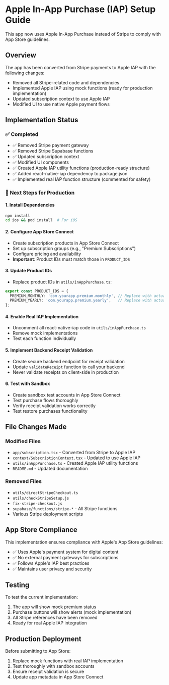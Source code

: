 # Apple In-App Purchase (IAP) Setup Guide

This app now uses Apple In-App Purchase instead of Stripe to comply with App Store guidelines.

## Overview

The app has been converted from Stripe payments to Apple IAP with the following changes:

- Removed all Stripe-related code and dependencies
- Implemented Apple IAP using mock functions (ready for production implementation)
- Updated subscription context to use Apple IAP
- Modified UI to use native Apple payment flows

## Implementation Status

### ✅ Completed
- ✅ Removed Stripe payment gateway
- ✅ Removed Stripe Supabase functions
- ✅ Updated subscription context
- ✅ Modified UI components
- ✅ Created Apple IAP utility functions (production-ready structure)
- ✅ Added react-native-iap dependency to package.json
- ✅ Implemented real IAP function structure (commented for safety)

### 🔄 Next Steps for Production

#### 1. **Install Dependencies**
   ```bash
   npm install
   cd ios && pod install  # For iOS
   ```

#### 2. **Configure App Store Connect**
   - Create subscription products in App Store Connect
   - Set up subscription groups (e.g., "Premium Subscriptions")
   - Configure pricing and availability
   - **Important**: Product IDs must match those in `PRODUCT_IDS`

#### 3. **Update Product IDs**
   - Replace product IDs in `utils/inAppPurchase.ts`:
   ```typescript
   export const PRODUCT_IDS = {
     PREMIUM_MONTHLY: 'com.yourapp.premium.monthly', // Replace with actual ID
     PREMIUM_YEARLY: 'com.yourapp.premium.yearly',   // Replace with actual ID
   };
   ```

#### 4. **Enable Real IAP Implementation**
   - Uncomment all react-native-iap code in `utils/inAppPurchase.ts`
   - Remove mock implementations
   - Test each function individually

#### 5. **Implement Backend Receipt Validation**
   - Create secure backend endpoint for receipt validation
   - Update `validateReceipt` function to call your backend
   - Never validate receipts on client-side in production

#### 6. **Test with Sandbox**
   - Create sandbox test accounts in App Store Connect
   - Test purchase flows thoroughly
   - Verify receipt validation works correctly
   - Test restore purchases functionality

## File Changes Made

### Modified Files
- `app/subscription.tsx` - Converted from Stripe to Apple IAP
- `context/SubscriptionContext.tsx` - Updated to use Apple IAP
- `utils/inAppPurchase.ts` - Created Apple IAP utility functions
- `README.md` - Updated documentation

### Removed Files
- `utils/directStripeCheckout.ts`
- `utils/checkStripeSetup.js`
- `fix-stripe-checkout.js`
- `supabase/functions/stripe-*` - All Stripe functions
- Various Stripe deployment scripts

## App Store Compliance

This implementation ensures compliance with Apple's App Store guidelines:

- ✅ Uses Apple's payment system for digital content
- ✅ No external payment gateways for subscriptions
- ✅ Follows Apple's IAP best practices
- ✅ Maintains user privacy and security

## Testing

To test the current implementation:

1. The app will show mock premium status
2. Purchase buttons will show alerts (mock implementation)
3. All Stripe references have been removed
4. Ready for real Apple IAP integration

## Production Deployment

Before submitting to App Store:

1. Replace mock functions with real IAP implementation
2. Test thoroughly with sandbox accounts
3. Ensure receipt validation is secure
4. Update app metadata in App Store Connect